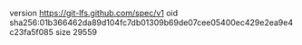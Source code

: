 version https://git-lfs.github.com/spec/v1
oid sha256:01b366462da89d104fc7db01309b69de07cee05400ec429e2ea9e4c23fa5f085
size 29559
